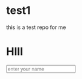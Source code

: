 # test1
this is a test repo for me
<h1>HIII</h1>
<form action="#" method="POST">
  <input type="text" placeholder="enter your name">
</form>
